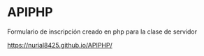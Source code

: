 # APIPHP
Formulario de inscripción creado en php para la clase de servidor

 https://nurial8425.github.io/APIPHP/
